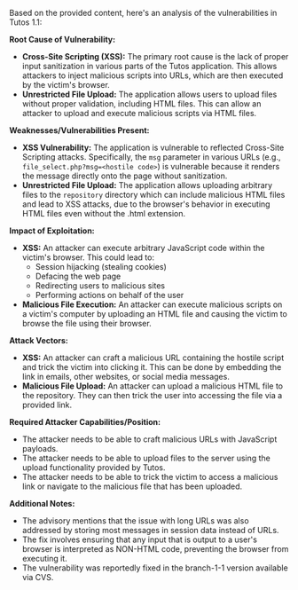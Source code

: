 Based on the provided content, here's an analysis of the vulnerabilities in Tutos 1.1:

**Root Cause of Vulnerability:**

*   **Cross-Site Scripting (XSS):** The primary root cause is the lack of proper input sanitization in various parts of the Tutos application. This allows attackers to inject malicious scripts into URLs, which are then executed by the victim's browser.
*   **Unrestricted File Upload:** The application allows users to upload files without proper validation, including HTML files. This can allow an attacker to upload and execute malicious scripts via HTML files.

**Weaknesses/Vulnerabilities Present:**

*   **XSS Vulnerability:** The application is vulnerable to reflected Cross-Site Scripting attacks. Specifically, the `msg` parameter in various URLs (e.g., `file_select.php?msg=<hostile code>`) is vulnerable because it renders the message directly onto the page without sanitization.
*   **Unrestricted File Upload:** The application allows uploading arbitrary files to the `repository` directory which can include malicious HTML files and lead to XSS attacks, due to the browser's behavior in executing HTML files even without the .html extension.

**Impact of Exploitation:**

*   **XSS:** An attacker can execute arbitrary JavaScript code within the victim's browser. This could lead to:
    *   Session hijacking (stealing cookies)
    *   Defacing the web page
    *   Redirecting users to malicious sites
    *   Performing actions on behalf of the user
*    **Malicious File Execution:** An attacker can execute malicious scripts on a victim's computer by uploading an HTML file and causing the victim to browse the file using their browser.

**Attack Vectors:**

*   **XSS:** An attacker can craft a malicious URL containing the hostile script and trick the victim into clicking it. This can be done by embedding the link in emails, other websites, or social media messages.
*   **Malicious File Upload:** An attacker can upload a malicious HTML file to the repository. They can then trick the user into accessing the file via a provided link.

**Required Attacker Capabilities/Position:**

*   The attacker needs to be able to craft malicious URLs with JavaScript payloads.
*   The attacker needs to be able to upload files to the server using the upload functionality provided by Tutos.
*   The attacker needs to be able to trick the victim to access a malicious link or navigate to the malicious file that has been uploaded.

**Additional Notes:**
*   The advisory mentions that the issue with long URLs was also addressed by storing most messages in session data instead of URLs.
*   The fix involves ensuring that any input that is output to a user's browser is interpreted as NON-HTML code, preventing the browser from executing it.
*   The vulnerability was reportedly fixed in the branch-1-1 version available via CVS.